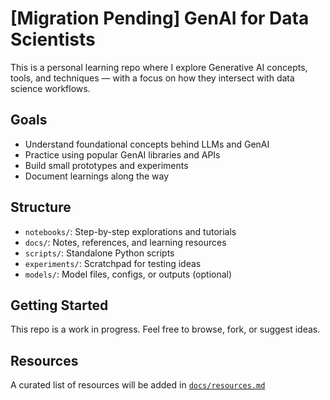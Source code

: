 # [Migration Pending] GenAI for Data Scientists

This is a personal learning repo where I explore Generative AI concepts, tools, and techniques — with a focus on how they intersect with data science workflows.

## Goals
- Understand foundational concepts behind LLMs and GenAI
- Practice using popular GenAI libraries and APIs
- Build small prototypes and experiments
- Document learnings along the way

## Structure
- `notebooks/`: Step-by-step explorations and tutorials
- `docs/`: Notes, references, and learning resources
- `scripts/`: Standalone Python scripts
- `experiments/`: Scratchpad for testing ideas
- `models/`: Model files, configs, or outputs (optional)

## Getting Started
This repo is a work in progress. Feel free to browse, fork, or suggest ideas.

## Resources
A curated list of resources will be added in [`docs/resources.md`](docs/resources.md)
